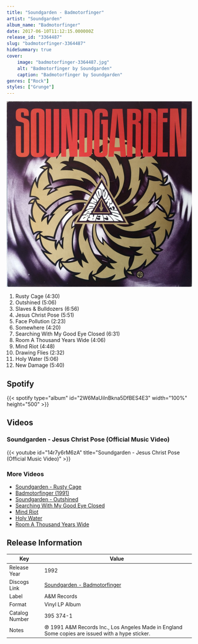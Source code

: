 ```yaml
---
title: "Soundgarden - Badmotorfinger"
artist: "Soundgarden"
album_name: "Badmotorfinger"
date: 2017-06-10T11:12:15.000000Z
release_id: "3364487"
slug: "badmotorfinger-3364487"
hideSummary: true
cover:
    image: "badmotorfinger-3364487.jpg"
    alt: "Badmotorfinger by Soundgarden"
    caption: "Badmotorfinger by Soundgarden"
genres: ["Rock"]
styles: ["Grunge"]
---
```


![Badmotorfinger by Soundgarden](badmotorfinger-3364487.jpg)

<!-- section break -->

1. Rusty Cage (4:30)
2. Outshined (5:06)
3. Slaves & Bulldozers (6:56)
4. Jesus Christ Pose (5:51)
5. Face Pollution (2:23)
6. Somewhere (4:20)
7. Searching With My Good Eye Closed (6:31)
8. Room A Thousand Years Wide (4:06)
9. Mind Riot (4:48)
10. Drawing Flies (2:32)
11. Holy Water (5:06)
12. New Damage (5:40)

<!-- section break -->


## Spotify
{{< spotify type="album" id="2W6MaUiInBkna5DfBES4E3" width="100%" height="500" >}}



## Videos
### Soundgarden - Jesus Christ Pose (Official Music Video)
{{< youtube id="14r7y6rM6zA" title="Soundgarden - Jesus Christ Pose (Official Music Video)" >}}<br>

### More Videos

- [Soundgarden - Rusty Cage](https://www.youtube.com/watch?v=pBZs_Py-1_0)
- [Badmotorfinger (1991)](https://www.youtube.com/watch?v=rH9UM3Oyoy0)
- [Soundgarden - Outshined](https://www.youtube.com/watch?v=sNh-iw7gsuI)
- [Searching With My Good Eye Closed](https://www.youtube.com/watch?v=fzPr8iDB8gk)
- [Mind Riot](https://www.youtube.com/watch?v=l4CrtxwsxYE)
- [Holy Water](https://www.youtube.com/watch?v=gFtFdUOIalk)
- [Room A Thousand Years Wide](https://www.youtube.com/watch?v=p4nNvXvrWlE)


## Release Information
|  Key           | Value                                                |
| ---------------| ---------------------------------------------------- |
| Release Year   | 1992                                   |
| Discogs Link   | [Soundgarden - Badmotorfinger](https://www.discogs.com/release/3364487-Soundgarden-Badmotorfinger) |
| Label          | A&M Records |
| Format         | Vinyl LP Album |
| Catalog Number | 395 374-1 |
| Notes | ℗ 1991 A&M Records Inc., Los Angeles  Made in England  Some copies are issued with a hype sticker. |